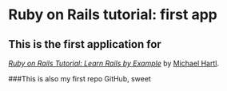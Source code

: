 # Ruby on Rails tutorial: first app

## This is the first application for 
[*Ruby on Rails Tutorial: Learn Rails by Example*](http://railstutorial.org/)
by [Michael Hartl](http://michaelhartl.com/).

###This is also my first repo GitHub, sweet


